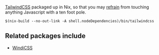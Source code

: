 [TailwindCSS](https://v1.tailwindcss.com/docs/installation) packaged up in Nix, so that you may [refrain](https://notes.srid.ca/nojs) from touching anything Javascript with a ten foot pole.

```
$(nix-build --no-out-link -A shell.nodeDependencies)/bin/tailwindcss
```

## Related packages include

- [WindiCSS](https://github.com/windicss/windicss)